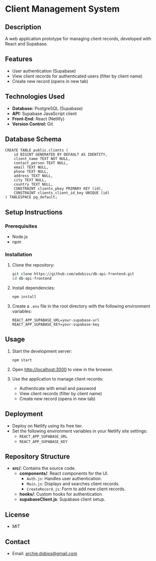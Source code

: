 # Client Management System

## Description
A web application prototype for managing client records, developed with React and Supabase.

## Features	
- User authentication (Supabase)
- View client records for authenticated users (filter by client name)
- Create new record (opens in new tab)

## Technologies Used
- **Database:** PostgreSQL (Supabase)
- **API:** Supabase JavaScript client
- **Front-End:** React (Netlify)
- **Version Control:** Git

## Database Schema
```
CREATE TABLE public.clients (
    id BIGINT GENERATED BY DEFAULT AS IDENTITY,
    client_name TEXT NOT NULL,
    contact_person TEXT NULL,
    email TEXT NULL,
    phone TEXT NULL,
    address TEXT NULL,
    city TEXT NULL,
    country TEXT NULL,
    CONSTRAINT clients_pkey PRIMARY KEY (id),
    CONSTRAINT clients_client_id_key UNIQUE (id)
) TABLESPACE pg_default;
```

## Setup Instructions
### Prerequisites
- Node.js
- npm

### Installation
1. Clone the repository:
    ```sh
    git clone https://github.com/adobiss/db-api-frontend.git
    cd db-api-frontend
    ```
2. Install dependencies:
    ```sh
    npm install
    ```
3. Create a `.env` file in the root directory with the following environment variables:
    ```
    REACT_APP_SUPABASE_URL=your-supabase-url
    REACT_APP_SUPABASE_KEY=your-supabase-key
    ```

## Usage
1. Start the development server:
    ```sh
    npm start
    ```

2. Open [http://localhost:3000](http://localhost:3000) to view in the browser.

3. Use the application to manage client records:
    - Authenticate with email and password
    - View client records (filter by client name)
    - Create new record (opens in new tab)

## Deployment
- Deploy on Netlify using its free tier.
- Set the following environment variables in your Netlify site settings:
    - `REACT_APP_SUPABASE_URL`
    - `REACT_APP_SUPABASE_KEY`

## Repository Structure
- **src/**: Contains the source code.
  - **components/**: React components for the UI.
    - `Auth.js`: Handles user authentication.
    - `Main.js`: Displays and searches client records.
    - `CreateRecord.js`: Form to add new client records.
  - **hooks/**: Custom hooks for authentication.
  - **supabaseClient.js**: Supabase client setup.

## License
- MIT

## Contact
- Email: archie.dobiss@gmail.com

